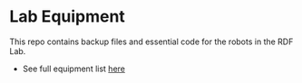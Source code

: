# Lab Equipment

This repo contains backup files and essential code for the robots in the RDF Lab.
- See full equipment list [here](https://carta.fiu.edu/roboticslab/lab_equipment/)
